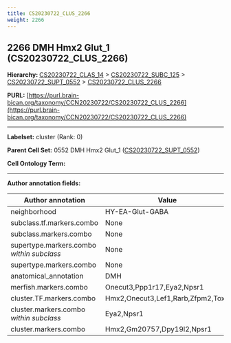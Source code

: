 ```yaml
---
title: CS20230722_CLUS_2266
weight: 2266
---
```

## 2266 DMH Hmx2 Glut_1 (CS20230722_CLUS_2266)
<b>Hierarchy: </b>
[CS20230722_CLAS_14](../CS20230722_CLAS_14) >
[CS20230722_SUBC_125](../CS20230722_SUBC_125) >
[CS20230722_SUPT_0552](../CS20230722_SUPT_0552) >
[CS20230722_CLUS_2266](../CS20230722_CLUS_2266)

**PURL:** [https://purl.brain-bican.org/taxonomy/CCN20230722/CS20230722_CLUS_2266](https://purl.brain-bican.org/taxonomy/CCN20230722/CS20230722_CLUS_2266)

---


**Labelset:** cluster (Rank: 0)

**Parent Cell Set:** 0552 DMH Hmx2 Glut_1 ([CS20230722_SUPT_0552](../CS20230722_SUPT_0552))



**Cell Ontology Term:** 

[MARKER GENES.]: #


---

[TRANSFERRED ANNOTATIONS.]: #


[AUTHOR ANNOTATION FIELDS.]: #


**Author annotation fields:**

| Author annotation | Value |
|-------------------|-------|
|neighborhood|HY-EA-Glut-GABA|
|subclass.tf.markers.combo|None|
|subclass.markers.combo|None|
|supertype.markers.combo _within subclass_|None|
|supertype.markers.combo|None|
|anatomical_annotation|DMH|
|merfish.markers.combo|Onecut3,Ppp1r17,Eya2,Npsr1|
|cluster.TF.markers.combo|Hmx2,Onecut3,Lef1,Rarb,Zfpm2,Tox3|
|cluster.markers.combo _within subclass_|Eya2,Npsr1|
|cluster.markers.combo|Hmx2,Gm20757,Dpy19l2,Npsr1|
